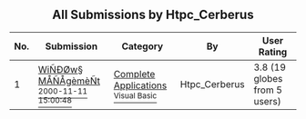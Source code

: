 ﻿<div align="center">

## All Submissions by Htpc\_Cerberus

</div>

No.  | Submission | Category | By   | User Rating
---- | ---------- | -------- | ---- | -----------
1 | [WiÑÐØw§ MÅÑÅgèmèÑt<br /><sup>2000-11-11 15:00:48</sup>](https://github.com/Planet-Source-Code/htpc-cerberus-wi-w-m-g-m-t__1-12720) | [Complete Applications<br /><sup>Visual Basic</sup>](../ByCategory/complete-applications__1-27.md) | Htpc\_Cerberus | 3.8 (19 globes from 5 users)
